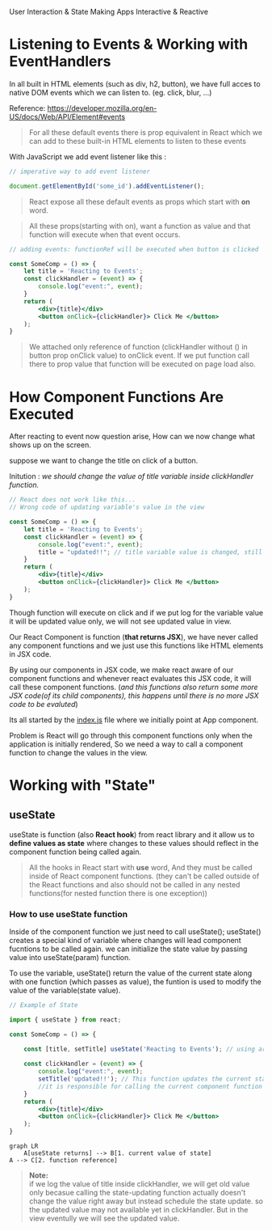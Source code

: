 User Interaction & State
Making Apps Interactive & Reactive


#  Listening to Events & Working with EventHandlers

In all built in HTML elements (such as div, h2, button), we have full acces to native DOM events which we can listen to. (eg. click, blur, ...)

Reference: https://developer.mozilla.org/en-US/docs/Web/API/Element#events

> For all these default events there is prop equivalent in React which we can add to these built-in HTML elements to listen to these events

With JavaScript we add event listener like this :
```js
// imperative way to add event listener

document.getElementById('some_id').addEventListener();
```

>React expose all these default events as props which start with **on** word.

> All these props(starting with on), want a function as value and that function will execute when that event occurs.

```jsx
// adding events: functionRef will be executed when button is clicked

const SomeComp = () => {
    let title = 'Reacting to Events';
    const clickHandler = (event) => {
        console.log("event:", event);
    }
    return (
        <div>{title}</div>
        <button onClick={clickHandler}> Click Me </button>
    );
}
```
> We attached only reference of function (clickHandler without () in button prop onClick value) to onClick event. If we put function call there to prop value that function will be executed on page load also.


# How Component Functions Are Executed

After reacting to event now question arise, How can we now change what shows up on the screen.

suppose we want to change the title on click of a button.

Initution : *we should change the value of title variable inside clickHandler function.*

```jsx
// React does not work like this...
// Wrong code of updating variable's value in the view

const SomeComp = () => {
    let title = 'Reacting to Events';
    const clickHandler = (event) => {
        console.log("event:", event);
        title = "updated!!"; // title variable value is changed, still this will not reflect in the view
    }
    return (
        <div>{title}</div>
        <button onClick={clickHandler}> Click Me </button>
    );
}
```
Though function will execute on click and if we put log for the variable value it will be updated value only, we will not see updated value in view.

Our React Component is function (**that returns JSX**), we have never called any component functions and we just use this functions like HTML elements in JSX code.

By using our components in JSX code, we make react aware of our component functions and whenever react evaluates this JSX code, it will call these component functions. (*and this functions also return some more JSX code(of its child components), this happens until there is no more JSX code to be evaluted*)

Its all started by the [index.js](./1.%20React%20Basics%20%26%20Working%20with%20Components.md#analyzing-a-standard-react-project) file where we initially point at App component.

Problem is React will go through this component functions only when the application is initially rendered, So we need a way to call a component function to change the values in the view.


# Working with "State"

## useState
useState is function (also **React hook**) from react library and it allow us to **define values as state** where changes to these values should reflect in the component function being called again.

> All the hooks in React start with **use** word, And they must be called inside of React component functions. (they can't be called outside of the React functions and also should not be called in any nested functions(for nested function there is one exception))

### How to use useState function
Inside of the component function we just need to call useState();
useState() creates a special kind of variable where changes will lead component fucntions to be called again. we can initialize the state value by passing value into useState(param) function. 

To use the variable, useState() return the value of the current state along with one function (which passes as value), the funtion is used to modify the value of the variable(state value).


```jsx
// Example of State

import { useState } from react;

const SomeComp = () => {
    
    const [title, setTitle] useState('Reacting to Events'); // using array destructring we define const title variable and setTitle function

    const clickHandler = (event) => {
        console.log("event:", event);
        setTitle('updated!!'); // This function updates the current state value and 
        //it is responsible for calling the current component function (SomeComp) again to rerender.
    }
    return (
        <div>{title}</div>
        <button onClick={clickHandler}> Click Me </button>
    );
}

```

```mermaid
graph LR
    A[useState returns] --> B[1. current value of state]
A --> C[2. function reference]
```

> **Note:**<br>
    if we log the value of title inside clickHandler, we will get old value only becasue calling the state-updating function actually doesn't change the value right away but instead schedule the state update. so the updated value may not available yet in clickHandler. But in the view eventully we will see the updated value.

